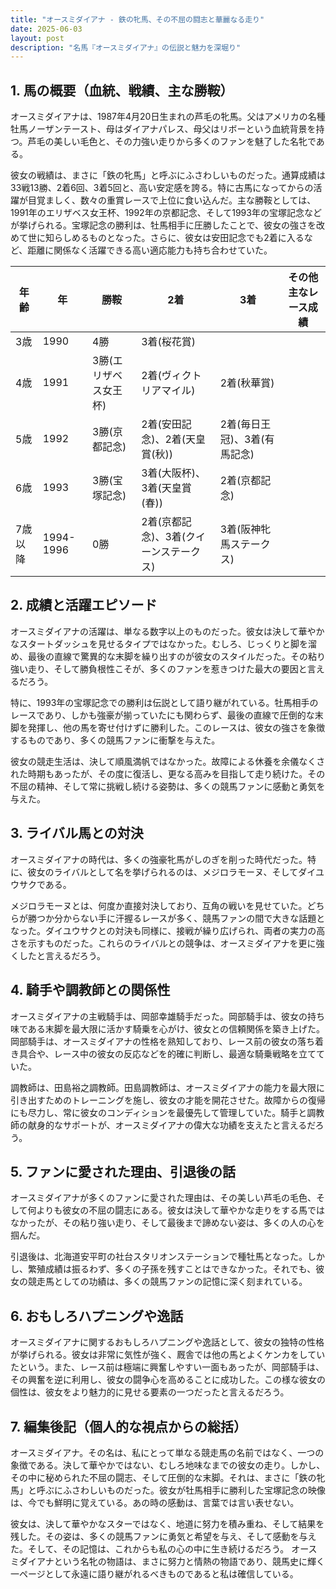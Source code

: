```yaml
---
title: "オースミダイアナ - 鉄の牝馬、その不屈の闘志と華麗なる走り"
date: 2025-06-03
layout: post
description: "名馬『オースミダイアナ』の伝説と魅力を深堀り"
---
```


## 1. 馬の概要（血統、戦績、主な勝鞍）

オースミダイアナは、1987年4月20日生まれの芦毛の牝馬。父はアメリカの名種牡馬ノーザンテースト、母はダイアナパレス、母父はリボーという血統背景を持つ。芦毛の美しい毛色と、その力強い走りから多くのファンを魅了した名牝である。

彼女の戦績は、まさに「鉄の牝馬」と呼ぶにふさわしいものだった。通算成績は33戦13勝、2着6回、3着5回と、高い安定感を誇る。特に古馬になってからの活躍が目覚ましく、数々の重賞レースで上位に食い込んだ。主な勝鞍としては、1991年のエリザベス女王杯、1992年の京都記念、そして1993年の宝塚記念などが挙げられる。宝塚記念の勝利は、牡馬相手に圧勝したことで、彼女の強さを改めて世に知らしめるものとなった。さらに、彼女は安田記念でも2着に入るなど、距離に関係なく活躍できる高い適応能力も持ち合わせていた。

| 年齢 | 年 | 勝鞍                                     | 2着                                      | 3着                                      | その他主なレース成績 |
|-----|---|------------------------------------------|-------------------------------------------|-------------------------------------------|----------------------|
| 3歳  | 1990 | 4勝                                     | 3着(桜花賞)                               |                                           |                     |
| 4歳  | 1991 | 3勝(エリザベス女王杯)                   | 2着(ヴィクトリアマイル)                     | 2着(秋華賞)                               |                     |
| 5歳  | 1992 | 3勝(京都記念)                           | 2着(安田記念)、2着(天皇賞(秋))              | 2着(毎日王冠)、3着(有馬記念)              |                     |
| 6歳  | 1993 | 3勝(宝塚記念)                           | 3着(大阪杯)、3着(天皇賞(春))                | 2着(京都記念)                              |                     |
| 7歳以降 | 1994-1996 | 0勝                                     | 2着(京都記念)、3着(クイーンステークス)       | 3着(阪神牝馬ステークス)                   |                     |


## 2. 成績と活躍エピソード

オースミダイアナの活躍は、単なる数字以上のものだった。彼女は決して華やかなスタートダッシュを見せるタイプではなかった。むしろ、じっくりと脚を溜め、最後の直線で驚異的な末脚を繰り出すのが彼女のスタイルだった。その粘り強い走り、そして勝負根性こそが、多くのファンを惹きつけた最大の要因と言えるだろう。

特に、1993年の宝塚記念での勝利は伝説として語り継がれている。牡馬相手のレースであり、しかも強豪が揃っていたにも関わらず、最後の直線で圧倒的な末脚を発揮し、他の馬を寄せ付けずに勝利した。このレースは、彼女の強さを象徴するものであり、多くの競馬ファンに衝撃を与えた。

彼女の競走生活は、決して順風満帆ではなかった。故障による休養を余儀なくされた時期もあったが、その度に復活し、更なる高みを目指して走り続けた。その不屈の精神、そして常に挑戦し続ける姿勢は、多くの競馬ファンに感動と勇気を与えた。


## 3. ライバル馬との対決

オースミダイアナの時代は、多くの強豪牝馬がしのぎを削った時代だった。特に、彼女のライバルとして名を挙げられるのは、メジロラモーヌ、そしてダイユウサクである。

メジロラモーヌとは、何度か直接対決しており、互角の戦いを見せていた。どちらが勝つか分からない手に汗握るレースが多く、競馬ファンの間で大きな話題となった。ダイユウサクとの対決も同様に、接戦が繰り広げられ、両者の実力の高さを示すものだった。これらのライバルとの競争は、オースミダイアナを更に強くしたと言えるだろう。


## 4. 騎手や調教師との関係性

オースミダイアナの主戦騎手は、岡部幸雄騎手だった。岡部騎手は、彼女の持ち味である末脚を最大限に活かす騎乗を心がけ、彼女との信頼関係を築き上げた。岡部騎手は、オースミダイアナの性格を熟知しており、レース前の彼女の落ち着き具合や、レース中の彼女の反応などを的確に判断し、最適な騎乗戦略を立てていた。

調教師は、田島裕之調教師。田島調教師は、オースミダイアナの能力を最大限に引き出すためのトレーニングを施し、彼女の才能を開花させた。故障からの復帰にも尽力し、常に彼女のコンディションを最優先して管理していた。騎手と調教師の献身的なサポートが、オースミダイアナの偉大な功績を支えたと言えるだろう。


## 5. ファンに愛された理由、引退後の話

オースミダイアナが多くのファンに愛された理由は、その美しい芦毛の毛色、そして何よりも彼女の不屈の闘志にある。彼女は決して華やかな走りをする馬ではなかったが、その粘り強い走り、そして最後まで諦めない姿は、多くの人の心を掴んだ。

引退後は、北海道安平町の社台スタリオンステーションで種牡馬となった。しかし、繁殖成績は振るわず、多くの子孫を残すことはできなかった。それでも、彼女の競走馬としての功績は、多くの競馬ファンの記憶に深く刻まれている。


## 6. おもしろハプニングや逸話

オースミダイアナに関するおもしろハプニングや逸話として、彼女の独特の性格が挙げられる。彼女は非常に気性が強く、厩舎では他の馬とよくケンカをしていたという。また、レース前は極端に興奮しやすい一面もあったが、岡部騎手は、その興奮を逆に利用し、彼女の闘争心を高めることに成功した。この様な彼女の個性は、彼女をより魅力的に見せる要素の一つだったと言えるだろう。


## 7. 編集後記（個人的な視点からの総括）

オースミダイアナ。その名は、私にとって単なる競走馬の名前ではなく、一つの象徴である。決して華やかではない、むしろ地味なまでの彼女の走り。しかし、その中に秘められた不屈の闘志、そして圧倒的な末脚。それは、まさに「鉄の牝馬」と呼ぶにふさわしいものだった。彼女が牡馬相手に勝利した宝塚記念の映像は、今でも鮮明に覚えている。あの時の感動は、言葉では言い表せない。

彼女は、決して華やかなスターではなく、地道に努力を積み重ね、そして結果を残した。その姿は、多くの競馬ファンに勇気と希望を与え、そして感動を与えた。そして、その記憶は、これからも私の心の中に生き続けるだろう。  オースミダイアナという名牝の物語は、まさに努力と情熱の物語であり、競馬史に輝く一ページとして永遠に語り継がれるべきものであると私は確信している。

